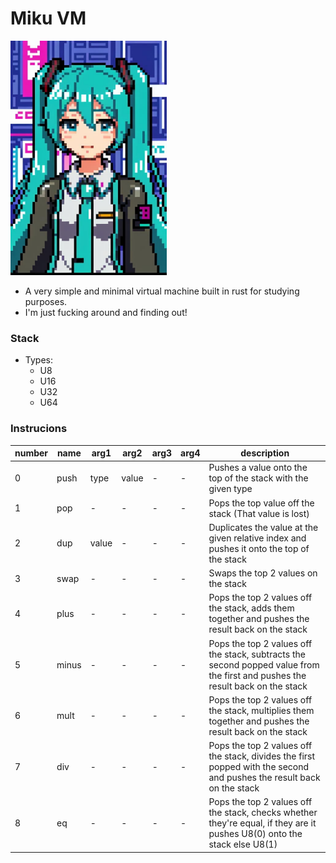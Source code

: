 # Miku VM

<img src="logo.jpeg" width=250>

- A very simple and minimal virtual machine built in rust for studying purposes.
- I'm just fucking around and finding out!

### Stack

- Types:
  - U8
  - U16
  - U32
  - U64

### Instrucions

| number | name  | arg1  | arg2  | arg3 | arg4 | description                                                                                                                   |
| ------ | ----- | ----- | ----- | ---- | ---- | ----------------------------------------------------------------------------------------------------------------------------- |
| 0      | push  | type  | value | -    | -    | Pushes a value onto the top of the stack with the given type                                                                  |
| 1      | pop   | -     | -     | -    | -    | Pops the top value off the stack (That value is lost)                                                                         |
| 2      | dup   | value | -     | -    | -    | Duplicates the value at the given relative index and pushes it onto the top of the stack                                      |
| 3      | swap  | -     | -     | -    | -    | Swaps the top 2 values on the stack                                                                                           |
| 4      | plus  | -     | -     | -    | -    | Pops the top 2 values off the stack, adds them together and pushes the result back on the stack                               |
| 5      | minus | -     | -     | -    | -    | Pops the top 2 values off the stack, subtracts the second popped value from the first and pushes the result back on the stack |
| 6      | mult  | -     | -     | -    | -    | Pops the top 2 values off the stack, multiplies them together and pushes the result back on the stack                         |
| 7      | div   | -     | -     | -    | -    | Pops the top 2 values off the stack, divides the first popped with the second and pushes the result back on the stack         |
| 8      | eq    | -     | -     | -    | -    | Pops the top 2 values off the stack, checks whether they're equal, if they are it pushes U8(0) onto the stack else U8(1)      |
